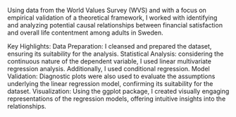 
Using data from the World Values Survey (WVS) and with a focus on empirical validation of a theoretical framework, I worked with identifying and analyzing potential causal relationships between financial satisfaction and overall life contentment among adults in Sweden. 

Key Highlights:
Data Preparation: I cleansed and prepared the dataset, ensuring its suitability for the analysis.
Statistical Analysis: considering the continuous nature of the dependent variable, I used linear multivariate regression analysis. Additionally, I used conditional regression. 
Model Validation: Diagnostic plots were also used to evaluate the assumptions underlying the linear regression model, confirming its suitability for the dataset.
Visualization: Using the ggplot package, I created visually engaging representations of the regression models, offering intuitive insights into the relationships.
